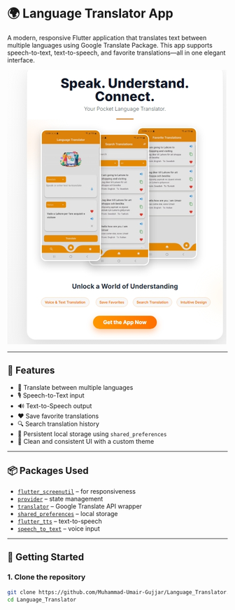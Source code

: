 # 🌍 Language Translator App

A modern, responsive Flutter application that translates text between multiple languages using Google Translate Package. This app supports speech-to-text, text-to-speech, and favorite translations—all in one elegant interface.

![Screenshot](https://github.com/Muhammad-Umair-Gujjar/Language_Translator/blob/master/Screenshot_16-6-2025_19932_127.0.0.1.jpeg?raw=true)

---

## 🚀 Features

- 🔄 Translate between multiple languages
- 🎙️ Speech-to-Text input
- 🔊 Text-to-Speech output
- ❤️ Save favorite translations
- 🔍 Search translation history
- 💾 Persistent local storage using `shared_preferences`
- 🎨 Clean and consistent UI with a custom theme

---

## 📦 Packages Used

- [`flutter_screenutil`](https://pub.dev/packages/flutter_screenutil) – for responsiveness
- [`provider`](https://pub.dev/packages/provider) – state management
- [`translator`](https://pub.dev/packages/translator) – Google Translate API wrapper
- [`shared_preferences`](https://pub.dev/packages/shared_preferences) – local storage
- [`flutter_tts`](https://pub.dev/packages/flutter_tts) – text-to-speech
- [`speech_to_text`](https://pub.dev/packages/speech_to_text) – voice input

---

## 📁 Getting Started

### 1. Clone the repository
```bash
git clone https://github.com/Muhammad-Umair-Gujjar/Language_Translator.git
cd Language_Translator
